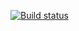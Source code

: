 [![Build status](https://ci.appveyor.com/api/projects/status/kaucvendogywas0d?svg=true)](https://ci.appveyor.com/project/Ksenia-Mesh/workingwithfiles-dnd)
